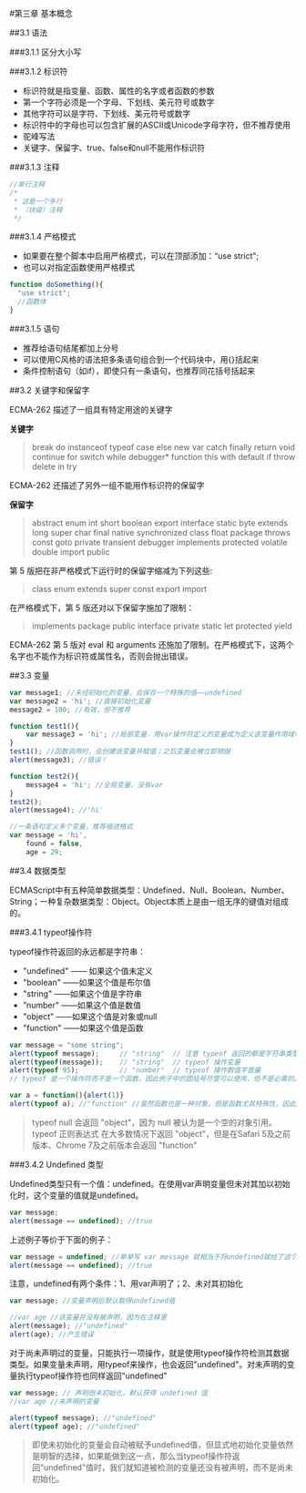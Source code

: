 #第三章 基本概念

##3.1 语法

###3.1.1 区分大小写

###3.1.2 标识符

- 标识符就是指变量、函数、属性的名字或者函数的参数
- 第一个字符必须是一个字母、下划线、美元符号或数字
- 其他字符可以是字符、下划线、美元符号或数字
- 标识符中的字母也可以包含扩展的ASCII或Unicode字母字符，但不推荐使用
- 驼峰写法
- 关键字、保留字、true、false和null不能用作标识符

###3.1.3 注释

``` js
//单行注释
/*
 * 这是一个多行
 * （块级）注释
 */
```

###3.1.4 严格模式

- 如果要在整个脚本中启用严格模式，可以在顶部添加：“use strict";
- 也可以对指定函数使用严格模式

``` js
function doSomething(){
  "use strict";
  //函数体
}
```

###3.1.5 语句

- 推荐给语句结尾都加上分号
- 可以使用C风格的语法把多条语句组合到一个代码块中，用{}括起来
- 条件控制语句（如if），即使只有一条语句，也推荐同花括号括起来

##3.2 关键字和保留字

ECMA-262 描述了一组具有特定用途的关键字

**关键字**

> break do instanceof typeof case else new var catch finally return void continue for switch while debugger* function this with default if throw delete in try 


ECMA-262 还描述了另外一组不能用作标识符的保留字

**保留字**

> abstract enum int short boolean export interface static byte extends long super char final native synchronized class float package throws const goto private transient debugger implements protected volatile double import public


第 5 版把在非严格模式下运行时的保留字缩减为下列这些:

> class enum extends super const export import 


在严格模式下，第 5 版还对以下保留字施加了限制：

> implements package public interface private static let protected yield 

ECMA-262 第 5 版对 eval 和 arguments 还施加了限制。在严格模式下，这两个名字也不能作为标识符或属性名，否则会抛出错误。

##3.3 变量

``` js
var message1; //未经初始化的变量，会保存一个特殊的值——undefined
var message2 = 'hi'; //直接初始化变量
message2 = 100; //有效，但不推荐

function test1(){
    var message3 = 'hi'; //局部变量，用var操作符定义的变量成为定义该变量作用域中的局部变量
}
test1(); //函数调用时，会创建该变量并赋值；之后变量会被立即销毁
alert(message3); //错误！

function test2(){
    message4 = 'hi'; //全局变量，没有var
}
test2();
alert(message4); //'hi'
```

``` js
//一条语句定义多个变量，推荐缩进格式
var message = 'hi',
    found = false,
    age = 29;
```

##3.4 数据类型

ECMAScript中有五种简单数据类型：Undefined、Null、Boolean、Number、String；一种复杂数据类型：Object。Object本质上是由一组无序的键值对组成的。

###3.4.1 typeof操作符

typeof操作符返回的永远都是字符串：

- "undefined" —— 如果这个值未定义
- "boolean" ——如果这个值是布尔值
- "string" ——如果这个值是字符串
- ”number" ——如果这个值是数值
- "object" ——如果这个值是对象或null
- "function" ——如果这个值是函数

``` js
var message = "some string"; 
alert(typeof message);     // "string"  // 注意 typeof 返回的都是字符串类型
alert(typeof(message));    // "string"  // typeof 操作变量
alert(typeof 95);          // "number"  // typeof 操作数值字面量
// typeof 是一个操作符而不是一个函数，因此例子中的圆括号尽管可以使用，但不是必需的。

var a = function(){alert(1)}
alert(typeof a); //"function" //虽然函数也是一种对象，但是函数尤其特殊性，因此用typeof将function从object中区分出来是有必要的。
```

> typeof null 会返回 "object"，因为 null 被认为是一个空的对象引用。
> typeof 正则表达式 在大多数情况下返回 "object"，但是在Safari 5及之前版本、Chrome 7及之前版本会返回 "function"

###3.4.2 Undefined 类型

Undefined类型只有一个值：undefined。在使用var声明变量但未对其加以初始化时，这个变量的值就是undefined。

``` js
var message;
alert(message == undefined); //true
```

上述例子等价于下面的例子：

``` js
var message = undefined; //单单写 var message 就相当于将undefined赋给了这个变量
alert(message == undefined); //true
```

注意，undefined有两个条件：1、用var声明了；2、未对其初始化

``` js
var message; //变量声明后默认取得undefined值

//var age //该变量并没有被声明，因为在注释里
alert(message); //"undefined"
alert(age); //产生错误
```

对于尚未声明过的变量，只能执行一项操作，就是使用typeof操作符检测其数据类型。如果变量未声明，用typeof来操作，也会返回"undefined"。对未声明的变量执行typeof操作符也同样返回"undefined"

``` js
var message; // 声明但未初始化，默认获得 undefined 值
//var age //未声明的变量

alert(typeof message); //"undefined"
alert(typeof age); //"undefined"
```

> 即使未初始化的变量会自动被赋予undefined值，但显式地初始化变量依然是明智的选择，如果能做到这一点，那么当typeof操作符返回"undefined"值时，我们就知道被检测的变量还没有被声明，而不是尚未初始化。
